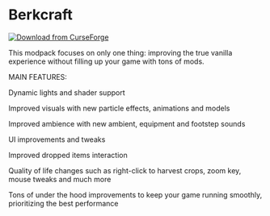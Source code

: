# Berkcraft

[![Download from CurseForge](https://cf.way2muchnoise.eu/full_berkcraft_downloads.svg)](https://www.curseforge.com/minecraft/modpacks/berkcraft)

This modpack focuses on only one thing: improving the true vanilla experience without filling up your game with tons of mods.

MAIN FEATURES:

Dynamic lights and shader support

Improved visuals with new particle effects, animations and models

Improved ambience with new ambient, equipment and footstep sounds

UI improvements and tweaks

Improved dropped items interaction

Quality of life changes such as right-click to harvest crops, zoom key, mouse tweaks and much more

Tons of under the hood improvements to keep your game running smoothly, prioritizing the best performance
